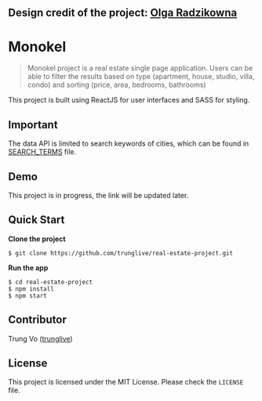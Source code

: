 **Design credit of the project: [Olga Radzikowna](https://dribbble.com/shots/4177962-Find-fancy-home-abroad/attachments/954897)**
----
# Monokel
> Monokel project is a real estate single page application. Users can be able to filter the results based on type (apartment, house, studio, villa, condo) and sorting (price, area, bedrooms, bathrooms)

This project is built using ReactJS for user interfaces and SASS for styling. 

## Important
The data API is limited to search keywords of cities, which can be found in 
[SEARCH_TERMS](https://github.com/trunglive/real-estate-project/blob/master/SEARCH_TERMS.md) file.

## Demo
This project is in progress, the link will be updated later.

## Quick Start
**Clone the project**
```shell
$ git clone https://github.com/trunglive/real-estate-project.git
```
**Run the app**
```shell
$ cd real-estate-project
$ npm install
$ npm start
```

## Contributor
Trung Vo ([trunglive](https://github.com/trunglive))

## License
This project is licensed under the MIT License. Please check the `LICENSE` file.



